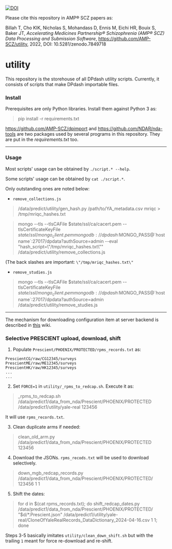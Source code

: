 [![DOI](https://zenodo.org/badge/DOI/10.5281/zenodo.7849718.svg)](https://doi.org/10.5281/zenodo.7849718)

Please cite this repository in AMP® SCZ papers as:

Billah T, Cho KIK, Nicholas S, Mohandass D, Ennis M, Eichi HR, Bouix S, Baker JT, *Accelerating Medicines Partnership® Schizophrenia (AMP® SCZ) Data Processing and Submission Software*, https://github.com/AMP-SCZ/utility, 2022, DOI: 10.5281/zenodo.7849718

# utility

This repository is the storehouse of all DPdash utility scripts. Currently, it consists of scripts that make DPdash importable files.


### Install

Prerequisites are only Python libraries. Install them against Python 3 as:

> pip install -r requirements.txt

https://github.com/AMP-SCZ/dpimport and https://github.com/NDAR/nda-tools
are two packages used by several programs in this repository.
They are put in the *requirements.txt* too.

---

### Usage

Most scripts' usage can be obtained by `./script.* --help`.

Some scripts' usage can be obtained by `cat ./script.*`.

Only outstanding ones are noted below:


* `remove_collections.js`

> /data/predict/utility/gen_hash.py  /path/to/YA_metadata.csv mriqc > /tmp/mriqc_hashes.txt

> mongo --tls --tlsCAFile $state/ssl/ca/cacert.pem --tlsCertificateKeyFile $state/ssl/mongo_client.pem mongodb://dpdash:$MONGO_PASS@\`hostname\`:27017/dpdata?authSource=admin --eval "hash_script=\\"/tmp/mriqc_hashes.txt\\"" /data/predict/utility/remove_collections.js

(The back slashes are important: `\"/tmp/mriqc_hashes.txt\"`



* `remove_studies.js`

> mongo --tls --tlsCAFile $state/ssl/ca/cacert.pem --tlsCertificateKeyFile $state/ssl/mongo_client.pem mongodb://dpdash:$MONGO_PASS@\`hostname\`:27017/dpdata?authSource=admin /data/predict/utility/remove_studies.js


---

The mechanism for downloading configuration item at server backend is described in [this](https://github.com/AMP-SCZ/dpdash/wiki/Download-configuration) wiki.


### Selective PRESCIENT upload, download, shift

1. Populate `Prescient/PHOENIX/PROTECTED/rpms_records.txt` as:

```
PrescientCG/raw/CG12345/surveys
PrescientME/raw/ME12345/surveys
PrescientHK/raw/HK12345/surveys
...
...
```

2. Set `FORCE=1` in `utility/_rpms_to_redcap.sh`. Execute it as:

> _rpms_to_redcap.sh /data/predict1/data_from_nda/Prescient/PHOENIX/PROTECTED /data/predict1/utility/yale-real 123456

It will use `rpms_records.txt`.

3. Clean duplicate arms if needed:

> clean_old_arm.py /data/predict1/data_from_nda/Prescient/PHOENIX/PROTECTED 123456

4. Download the JSONs. `rpms_recods.txt` will be used to download selectively.

> down_mgb_redcap_records.py /data/predict1/data_from_nda/Prescient/PHOENIX/PROTECTED/ 123456 1 1

5. Shift the dates:

> for d in $(cat rpms_records.txt); do shift_redcap_dates.py /data/predict1/data_from_nda/Prescient/PHOENIX/PROTECTED/ "$d/*.Prescient.json" /data/predict1/utility/yale-real/CloneOfYaleRealRecords_DataDictionary_2024-04-16.csv 1 1; done


Steps 3-5 basically imitates `utility/clean_down_shift.sh` but with the trailing `1` meant for force re-download and re-shift.

